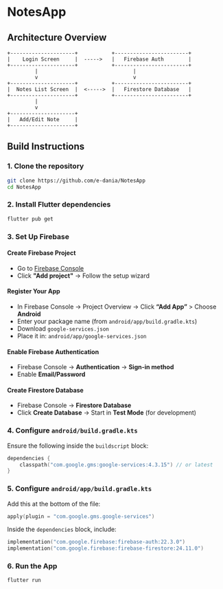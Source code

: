 # NotesApp

## Architecture Overview

```
+---------------------+           +------------------------+
|    Login Screen     |  ----->   |   Firebase Auth        |
+---------------------+           +------------------------+
         |                               |
         v                               v
+---------------------+           +------------------------+
|  Notes List Screen  |  <----->  |   Firestore Database   |
+---------------------+           +------------------------+
         |
         v
+---------------------+
|   Add/Edit Note     |
+---------------------+
```

## Build Instructions

### 1. Clone the repository

```bash
git clone https://github.com/e-dania/NotesApp
cd NotesApp
```

### 2. Install Flutter dependencies

```bash
flutter pub get
```

### 3. Set Up Firebase

#### Create Firebase Project

- Go to [Firebase Console](https://console.firebase.google.com/)
- Click **"Add project"** → Follow the setup wizard

#### Register Your App

- In Firebase Console → Project Overview → Click **“Add App”** > Choose **Android**
- Enter your package name (from `android/app/build.gradle.kts`)
- Download `google-services.json`
- Place it in: `android/app/google-services.json`

#### Enable Firebase Authentication

- Firebase Console → **Authentication** → **Sign-in method**
- Enable **Email/Password**

#### Create Firestore Database

- Firebase Console → **Firestore Database**
- Click **Create Database** → Start in **Test Mode** (for development)

### 4. Configure `android/build.gradle.kts`

Ensure the following inside the `buildscript` block:

```kotlin
dependencies {
    classpath("com.google.gms:google-services:4.3.15") // or latest
}
```

### 5. Configure `android/app/build.gradle.kts`

Add this at the bottom of the file:

```kotlin
apply(plugin = "com.google.gms.google-services")
```

Inside the `dependencies` block, include:

```kotlin
implementation("com.google.firebase:firebase-auth:22.3.0")
implementation("com.google.firebase:firebase-firestore:24.11.0")
```

### 6. Run the App

```bash
flutter run
```
